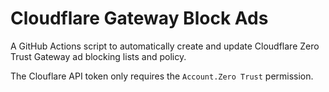 # Cloudflare Gateway Block Ads
A GitHub Actions script to automatically create and update Cloudflare Zero Trust Gateway ad blocking lists and policy.

The Clouflare API token only requires the ``Account.Zero Trust`` permission.
